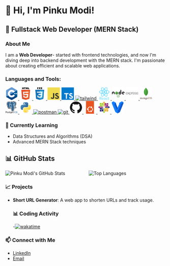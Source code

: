 # 👋 Hi, I'm Pinku Modi!

## 🚀 Fullstack Web Developer (MERN Stack)

### About Me
I am a <b>Web Developer</b>- started with frontend technologies, and now I'm diving deep into backend development with the MERN stack. I'm passionate about creating efficient and scalable web applications. 

<h3 align="left">Languages and Tools:</h3>
<p align="left">
<a href="https://www.cplusplus.com/" target="_blank" rel="noreferrer">
<img src="https://raw.githubusercontent.com/devicons/devicon/master/icons/cplusplus/cplusplus-original.svg" alt="cplusplus" width="40" height="40"/>
</a>
<a href="https://www.w3.org/html/" target="_blank" rel="noreferrer">
<img src="https://raw.githubusercontent.com/devicons/devicon/master/icons/html5/html5-original-wordmark.svg" alt="html5" width="40" height="40"/>
</a>
<a href="https://www.w3schools.com/css/" target="_blank" rel="noreferrer">
<img src="https://raw.githubusercontent.com/devicons/devicon/master/icons/css3/css3-original-wordmark.svg" alt="css3" width="40" height="40"/>
</a>
<a href="https://developer.mozilla.org/en-US/docs/Web/JavaScript" target="_blank" rel="noreferrer">
<img src="https://raw.githubusercontent.com/devicons/devicon/master/icons/javascript/javascript-original.svg" alt="javascript" width="40" height="40"/>
</a>
<a href="https://www.typescriptlang.org/" target="_blank" rel="noreferrer">
<img src="https://raw.githubusercontent.com/devicons/devicon/master/icons/typescript/typescript-original.svg" alt="typescript" width="40" height="40"/>
</a>
<a href="https://tailwindcss.com/" target="_blank" rel="noreferrer">
<img src="https://www.vectorlogo.zone/logos/tailwindcss/tailwindcss-icon.svg" alt="tailwind" width="40" height="40"/>
</a>
<a href="https://reactjs.org/" target="_blank" rel="noreferrer">
<img src="https://raw.githubusercontent.com/devicons/devicon/master/icons/react/react-original-wordmark.svg" alt="react" width="40" height="40"/>
</a>
<a href="https://nodejs.org" target="_blank" rel="noreferrer">
<img src="https://raw.githubusercontent.com/devicons/devicon/master/icons/nodejs/nodejs-original-wordmark.svg" alt="nodejs" width="40" height="40"/>
</a>
<a href="https://expressjs.com" target="_blank" rel="noreferrer">
<img src="https://raw.githubusercontent.com/devicons/devicon/master/icons/express/express-original-wordmark.svg" alt="express" width="40" height="40"/>
</a>
<a href="https://www.mongodb.com/" target="_blank" rel="noreferrer">
<img src="https://raw.githubusercontent.com/devicons/devicon/master/icons/mongodb/mongodb-original-wordmark.svg" alt="mongodb" width="40" height="40"/>
</a>
<a href="https://www.postgresql.org" target="_blank" rel="noreferrer">
<img src="https://raw.githubusercontent.com/devicons/devicon/master/icons/postgresql/postgresql-original-wordmark.svg" alt="postgresql" width="40" height="40"/>
</a>
<a href="https://www.python.org" target="_blank" rel="noreferrer">
<img src="https://raw.githubusercontent.com/devicons/devicon/master/icons/python/python-original.svg" alt="python" width="40" height="40"/>
</a>
<a href="https://postman.com" target="_blank" rel="noreferrer">
<img src="https://www.vectorlogo.zone/logos/getpostman/getpostman-icon.svg" alt="postman" width="40" height="40"/>
</a>
<a href="https://git-scm.com/" target="_blank" rel="noreferrer">
<img src="https://www.vectorlogo.zone/logos/git-scm/git-scm-icon.svg" alt="git" width="40" height="40"/>
</a>
<a href="https://github.com/" target="_blank" rel="noreferrer">
<img src="https://raw.githubusercontent.com/devicons/devicon/master/icons/github/github-original.svg" alt="github" width="40" height="40"/>
</a>
<a href="https://ubuntu.com/" target="_blank" rel="noreferrer">
<img src="https://raw.githubusercontent.com/devicons/devicon/master/icons/ubuntu/ubuntu-plain.svg" alt="ubuntu" width="40" height="40"/>
</a>
<a href="https://www.centos.org/" target="_blank" rel="noreferrer">
<img src="https://raw.githubusercontent.com/devicons/devicon/master/icons/centos/centos-original.svg" alt="centos" width="40" height="40"/>
</a>
<a href="https://www.vagrantup.com/" target="_blank" rel="noreferrer">
<img src="https://raw.githubusercontent.com/devicons/devicon/master/icons/vagrant/vagrant-original.svg" alt="vagrant" width="40" height="40"/>
</a>
</p>



  
### 🌱 Currently Learning
- Data Structures and Algorithms (DSA)
- Advanced MERN Stack techniques

## 📊 GitHub Stats

<div style="display: flex; justify-content: space-between;">
  <img src="https://github-readme-stats.vercel.app/api?username=Coder-PinkuModi&show_icons=true&theme=radical&count_private=true&include_all_commits=true" alt="Pinku Modi's GitHub Stats" style="width: 48%;" />
  <img src="https://github-readme-stats.vercel.app/api/top-langs/?username=Coder-PinkuModi&layout=compact&theme=radical&langs_count=10&count_private=true" alt="Top Languages" style="width: 48%;" />
</div>



### 📈 Projects
- **Short URL Generator**: A web app to shorten URLs and track usage.

  ### 📊 Coding Activity
  -[![wakatime](https://wakatime.com/badge/user/018d9487-531f-470c-92c5-1783b6d9cff6.svg)](https://wakatime.com/@018d9487-531f-470c-92c5-1783b6d9cff6)

### 📫 Connect with Me
- [LinkedIn](https://www.linkedin.com/in/pinku-modi-bbb0472bb)
- [Email](mailto:thecoderpinku@gmail.com)



